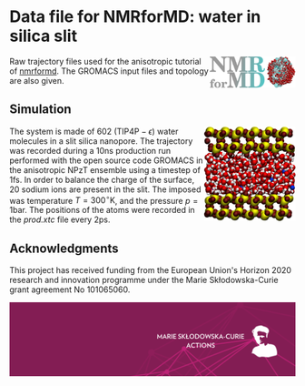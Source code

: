 # Data file for NMRforMD: water in silica slit

<a href="webp">
  <img src="https://raw.githubusercontent.com/simongravelle/nmrformd/main/docs/source/figures/logo/logo-b.png" align="right" width="30%"/>
</a>

Raw trajectory files used for the 
anisotropic tutorial of [nmrformd](https://nmrformd.readthedocs.io).
The GROMACS input files and topology are also given.

## Simulation

<a href="webp">
<img src="https://raw.githubusercontent.com/simongravelle/nmrformd/main/docs/source/figures/tutorials/anisotropic-systems/snapshot.png" align="right" width="32%" />
</a>

The system is made of 602 ($\text{TIP4P}-\epsilon$) water molecules
in a slit silica nanopore. The trajectory was recorded
during a $10 \text{ns}$ production run performed with the open source code GROMACS
in the anisotropic NPzT ensemble using a timestep of $1 \text{fs}$.
In order to balance the charge of the surface, 20 sodium ions are
present in the slit.
The imposed was temperature $T = 300^\circ\text{K}$, and the pressure
$p = 1 \text{bar}$. The positions of the atoms were recorded in
the *prod.xtc* file every $2 \text{ps}$.
    

## Acknowledgments

This project has received funding from the European
Union's Horizon 2020 research and innovation programme
under the Marie Skłodowska-Curie grant agreement No 101065060.

![MSCA image](https://raw.githubusercontent.com/simongravelle/nmrformd/main/docs/source/figures/logo/msca.png)


